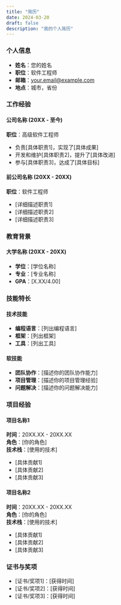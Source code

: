 ```yaml
---
title: "简历"
date: 2024-03-20
draft: false
description: "我的个人简历"
---
```


### 个人信息

- **姓名**：您的姓名
- **职位**：软件工程师
- **邮箱**：your.email@example.com
- **地点**：城市，省份

### 工作经验

#### 公司名称 (20XX - 至今)
**职位**：高级软件工程师

- 负责[具体职责1]，实现了[具体成果]
- 开发和维护[具体职责2]，提升了[具体改进]
- 参与[具体职责3]，达成了[具体目标]

#### 前公司名称 (20XX - 20XX)
**职位**：软件工程师

- [详细描述职责1]
- [详细描述职责2]
- [详细描述职责3]

### 教育背景

#### 大学名称 (20XX - 20XX)
- **学位**：[学位名称]
- **专业**：[专业名称]
- **GPA**：[X.XX/4.00]

### 技能特长

#### 技术技能
- **编程语言**：[列出编程语言]
- **框架**：[列出框架]
- **工具**：[列出工具]

#### 软技能
- **团队协作**：[描述你的团队协作能力]
- **项目管理**：[描述你的项目管理经验]
- **问题解决**：[描述你的问题解决能力]

### 项目经验

#### 项目名称1
**时间**：20XX.XX - 20XX.XX  
**角色**：[你的角色]  
**技术栈**：[使用的技术]

- [具体贡献1]
- [具体贡献2]
- [具体贡献3]

#### 项目名称2
**时间**：20XX.XX - 20XX.XX  
**角色**：[你的角色]  
**技术栈**：[使用的技术]

- [具体贡献1]
- [具体贡献2]
- [具体贡献3]

### 证书与奖项

- [证书/奖项1]：[获得时间]
- [证书/奖项2]：[获得时间]
- [证书/奖项3]：[获得时间] 